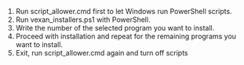 1. Run script_allower.cmd first to let Windows run PowerShell scripts.
2. Run vexan_installers.ps1 with PowerShell.
3. Write the number of the selected program you want to install.
4. Proceed with installation and repeat for the remaining programs you want to install.
5. Exit, run script_allower.cmd again and turn off scripts

